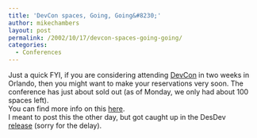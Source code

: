 ```yaml
---
title: 'DevCon spaces, Going, Going&#8230;'
author: mikechambers
layout: post
permalink: /2002/10/17/devcon-spaces-going-going/
categories:
  - Conferences
---
```



Just a quick FYI, if you are considering attending [DevCon][1] in two weeks in Orlando, then you might want to make your reservations very soon. The conference has just about sold out (as of Monday, we only had about 100 spaces left).  
You can find more info on this [here][1].  
I meant to post this the other day, but got caught up in the DesDev [release][2]&nbsp;(sorry for the delay).

 [1]: http://www.macromedia.com/v1/conference/
 [2]: http://radio.weblogs.com/0106797/2002/10/16.html#a310